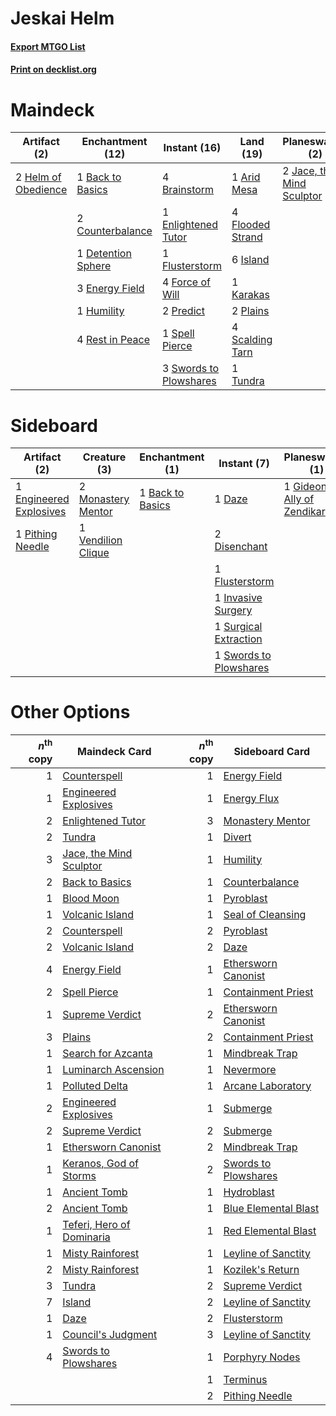 # Jeskai Helm

#### [Export MTGO List](../collection/Jeskai%20Helm/Jeskai%20Helm.txt)
#### [Print on decklist.org](http://decklist.org/?deckmain=1%09Arid%20Mesa%0A1%09Back%20to%20Basics%0A4%09Brainstorm%0A2%09Counterbalance%0A1%09Detention%20Sphere%0A3%09Energy%20Field%0A1%09Enlightened%20Tutor%0A4%09Flooded%20Strand%0A1%09Flusterstorm%0A4%09Force%20of%20Will%0A2%09Helm%20of%20Obedience%0A1%09Humility%0A6%09Island%0A2%09Jace,%20the%20Mind%20Sculptor%0A1%09Karakas%0A2%09Plains%0A4%09Ponder%0A2%09Predict%0A3%09Preordain%0A4%09Rest%20in%20Peace%0A4%09Scalding%20Tarn%0A1%09Spell%20Pierce%0A3%09Swords%20to%20Plowshares%0A2%09Terminus%0A1%09Tundra&deckside=1%09Back%20to%20Basics%0A1%09Daze%0A2%09Disenchant%0A1%09Engineered%20Explosives%0A1%09Flusterstorm%0A1%09Gideon,%20Ally%20of%20Zendikar%0A1%09Invasive%20Surgery%0A2%09Monastery%20Mentor%0A1%09Pithing%20Needle%0A1%09Supreme%20Verdict%0A1%09Surgical%20Extraction%0A1%09Swords%20to%20Plowshares%0A1%09Vendilion%20Clique)
# Maindeck

|                                         Artifact (2)                                         |                                      Enchantment (12)                                       |                                          Instant (16)                                           |                                         Land (19)                                         |                                          Planeswalker (2)                                          |                                     Sorcery (9)                                      |
|----------------------------------------------------------------------------------------------|---------------------------------------------------------------------------------------------|-------------------------------------------------------------------------------------------------|-------------------------------------------------------------------------------------------|----------------------------------------------------------------------------------------------------|--------------------------------------------------------------------------------------|
|2 [Helm of Obedience](http://gatherer.wizards.com/Pages/Card/Details.aspx?multiverseid=184550)|1 [Back to Basics](http://gatherer.wizards.com/Pages/Card/Details.aspx?multiverseid=5711)    |4 [Brainstorm](http://gatherer.wizards.com/Pages/Card/Details.aspx?multiverseid=382871)          |1 [Arid Mesa](http://gatherer.wizards.com/Pages/Card/Details.aspx?multiverseid=426054)     |2 [Jace, the Mind Sculptor](http://gatherer.wizards.com/Pages/Card/Details.aspx?multiverseid=382979)|4 [Ponder](http://gatherer.wizards.com/Pages/Card/Details.aspx?multiverseid=244313)   |
|                                                                                              |2 [Counterbalance](http://gatherer.wizards.com/Pages/Card/Details.aspx?multiverseid=429868)  |1 [Enlightened Tutor](http://gatherer.wizards.com/Pages/Card/Details.aspx?multiverseid=413551)   |4 [Flooded Strand](http://gatherer.wizards.com/Pages/Card/Details.aspx?multiverseid=405098)|                                                                                                    |3 [Preordain](http://gatherer.wizards.com/Pages/Card/Details.aspx?multiverseid=265979)|
|                                                                                              |1 [Detention Sphere](http://gatherer.wizards.com/Pages/Card/Details.aspx?multiverseid=270356)|1 [Flusterstorm](http://gatherer.wizards.com/Pages/Card/Details.aspx?multiverseid=382942)        |6 [Island](http://gatherer.wizards.com/Pages/Card/Details.aspx?multiverseid=439602)        |                                                                                                    |2 [Terminus](http://gatherer.wizards.com/Pages/Card/Details.aspx?multiverseid=425851) |
|                                                                                              |3 [Energy Field](http://gatherer.wizards.com/Pages/Card/Details.aspx?multiverseid=10421)     |4 [Force of Will](http://gatherer.wizards.com/Pages/Card/Details.aspx?multiverseid=382943)       |1 [Karakas](http://gatherer.wizards.com/Pages/Card/Details.aspx?multiverseid=201198)       |                                                                                                    |                                                                                      |
|                                                                                              |1 [Humility](http://gatherer.wizards.com/Pages/Card/Details.aspx?multiverseid=397614)        |2 [Predict](http://gatherer.wizards.com/Pages/Card/Details.aspx?multiverseid=29823)              |2 [Plains](http://gatherer.wizards.com/Pages/Card/Details.aspx?multiverseid=439601)        |                                                                                                    |                                                                                      |
|                                                                                              |4 [Rest in Peace](http://gatherer.wizards.com/Pages/Card/Details.aspx?multiverseid=442021)   |1 [Spell Pierce](http://gatherer.wizards.com/Pages/Card/Details.aspx?multiverseid=425876)        |4 [Scalding Tarn](http://gatherer.wizards.com/Pages/Card/Details.aspx?multiverseid=426069) |                                                                                                    |                                                                                      |
|                                                                                              |                                                                                             |3 [Swords to Plowshares](http://gatherer.wizards.com/Pages/Card/Details.aspx?multiverseid=383119)|1 [Tundra](http://gatherer.wizards.com/Pages/Card/Details.aspx?multiverseid=383139)        |                                                                                                    |                                                                                      |


# Sideboard

|                                           Artifact (2)                                           |                                        Creature (3)                                         |                                     Enchantment (1)                                     |                                           Instant (7)                                           |                                          Planeswalker (1)                                           |                                        Sorcery (1)                                         |
|--------------------------------------------------------------------------------------------------|---------------------------------------------------------------------------------------------|-----------------------------------------------------------------------------------------|-------------------------------------------------------------------------------------------------|-----------------------------------------------------------------------------------------------------|--------------------------------------------------------------------------------------------|
|1 [Engineered Explosives](http://gatherer.wizards.com/Pages/Card/Details.aspx?multiverseid=370549)|2 [Monastery Mentor](http://gatherer.wizards.com/Pages/Card/Details.aspx?multiverseid=391883)|1 [Back to Basics](http://gatherer.wizards.com/Pages/Card/Details.aspx?multiverseid=5711)|1 [Daze](http://gatherer.wizards.com/Pages/Card/Details.aspx?multiverseid=413586)                |1 [Gideon, Ally of Zendikar](http://gatherer.wizards.com/Pages/Card/Details.aspx?multiverseid=401897)|1 [Supreme Verdict](http://gatherer.wizards.com/Pages/Card/Details.aspx?multiverseid=438776)|
|1 [Pithing Needle](http://gatherer.wizards.com/Pages/Card/Details.aspx?multiverseid=425815)       |1 [Vendilion Clique](http://gatherer.wizards.com/Pages/Card/Details.aspx?multiverseid=370390)|                                                                                         |2 [Disenchant](http://gatherer.wizards.com/Pages/Card/Details.aspx?multiverseid=201162)          |                                                                                                     |                                                                                            |
|                                                                                                  |                                                                                             |                                                                                         |1 [Flusterstorm](http://gatherer.wizards.com/Pages/Card/Details.aspx?multiverseid=382942)        |                                                                                                     |                                                                                            |
|                                                                                                  |                                                                                             |                                                                                         |1 [Invasive Surgery](http://gatherer.wizards.com/Pages/Card/Details.aspx?multiverseid=409811)    |                                                                                                     |                                                                                            |
|                                                                                                  |                                                                                             |                                                                                         |1 [Surgical Extraction](http://gatherer.wizards.com/Pages/Card/Details.aspx?multiverseid=397706) |                                                                                                     |                                                                                            |
|                                                                                                  |                                                                                             |                                                                                         |1 [Swords to Plowshares](http://gatherer.wizards.com/Pages/Card/Details.aspx?multiverseid=383119)|                                                                                                     |                                                                                            |


# Other Options

|*n*<sup>th</sup> copy|                                           Maindeck Card                                            |*n*<sup>th</sup> copy|                                        Sideboard Card                                         |
|--------------------:|----------------------------------------------------------------------------------------------------|--------------------:|-----------------------------------------------------------------------------------------------|
|                    1|[Counterspell](http://gatherer.wizards.com/Pages/Card/Details.aspx?multiverseid=382897)             |                    1|[Energy Field](http://gatherer.wizards.com/Pages/Card/Details.aspx?multiverseid=10421)         |
|                    1|[Engineered Explosives](http://gatherer.wizards.com/Pages/Card/Details.aspx?multiverseid=370549)    |                    1|[Energy Flux](http://gatherer.wizards.com/Pages/Card/Details.aspx?multiverseid=202480)         |
|                    2|[Enlightened Tutor](http://gatherer.wizards.com/Pages/Card/Details.aspx?multiverseid=413551)        |                    3|[Monastery Mentor](http://gatherer.wizards.com/Pages/Card/Details.aspx?multiverseid=391883)    |
|                    2|[Tundra](http://gatherer.wizards.com/Pages/Card/Details.aspx?multiverseid=383139)                   |                    1|[Divert](http://gatherer.wizards.com/Pages/Card/Details.aspx?multiverseid=429872)              |
|                    3|[Jace, the Mind Sculptor](http://gatherer.wizards.com/Pages/Card/Details.aspx?multiverseid=382979)  |                    1|[Humility](http://gatherer.wizards.com/Pages/Card/Details.aspx?multiverseid=397614)            |
|                    2|[Back to Basics](http://gatherer.wizards.com/Pages/Card/Details.aspx?multiverseid=5711)             |                    1|[Counterbalance](http://gatherer.wizards.com/Pages/Card/Details.aspx?multiverseid=429868)      |
|                    1|[Blood Moon](http://gatherer.wizards.com/Pages/Card/Details.aspx?multiverseid=370419)               |                    1|[Pyroblast](http://gatherer.wizards.com/Pages/Card/Details.aspx?multiverseid=159243)           |
|                    1|[Volcanic Island](http://gatherer.wizards.com/Pages/Card/Details.aspx?multiverseid=383147)          |                    1|[Seal of Cleansing](http://gatherer.wizards.com/Pages/Card/Details.aspx?multiverseid=383085)   |
|                    2|[Counterspell](http://gatherer.wizards.com/Pages/Card/Details.aspx?multiverseid=382897)             |                    2|[Pyroblast](http://gatherer.wizards.com/Pages/Card/Details.aspx?multiverseid=159243)           |
|                    2|[Volcanic Island](http://gatherer.wizards.com/Pages/Card/Details.aspx?multiverseid=383147)          |                    2|[Daze](http://gatherer.wizards.com/Pages/Card/Details.aspx?multiverseid=413586)                |
|                    4|[Energy Field](http://gatherer.wizards.com/Pages/Card/Details.aspx?multiverseid=10421)              |                    1|[Ethersworn Canonist](http://gatherer.wizards.com/Pages/Card/Details.aspx?multiverseid=370504) |
|                    2|[Spell Pierce](http://gatherer.wizards.com/Pages/Card/Details.aspx?multiverseid=425876)             |                    1|[Containment Priest](http://gatherer.wizards.com/Pages/Card/Details.aspx?multiverseid=429862)  |
|                    1|[Supreme Verdict](http://gatherer.wizards.com/Pages/Card/Details.aspx?multiverseid=438776)          |                    2|[Ethersworn Canonist](http://gatherer.wizards.com/Pages/Card/Details.aspx?multiverseid=370504) |
|                    3|[Plains](http://gatherer.wizards.com/Pages/Card/Details.aspx?multiverseid=439601)                   |                    2|[Containment Priest](http://gatherer.wizards.com/Pages/Card/Details.aspx?multiverseid=429862)  |
|                    1|[Search for Azcanta](http://gatherer.wizards.com/Pages/Card/Details.aspx?multiverseid=435226)       |                    1|[Mindbreak Trap](http://gatherer.wizards.com/Pages/Card/Details.aspx?multiverseid=197532)      |
|                    1|[Luminarch Ascension](http://gatherer.wizards.com/Pages/Card/Details.aspx?multiverseid=442012)      |                    1|[Nevermore](http://gatherer.wizards.com/Pages/Card/Details.aspx?multiverseid=226878)           |
|                    1|[Polluted Delta](http://gatherer.wizards.com/Pages/Card/Details.aspx?multiverseid=405104)           |                    1|[Arcane Laboratory](http://gatherer.wizards.com/Pages/Card/Details.aspx?multiverseid=5764)     |
|                    2|[Engineered Explosives](http://gatherer.wizards.com/Pages/Card/Details.aspx?multiverseid=370549)    |                    1|[Submerge](http://gatherer.wizards.com/Pages/Card/Details.aspx?multiverseid=21296)             |
|                    2|[Supreme Verdict](http://gatherer.wizards.com/Pages/Card/Details.aspx?multiverseid=438776)          |                    2|[Submerge](http://gatherer.wizards.com/Pages/Card/Details.aspx?multiverseid=21296)             |
|                    1|[Ethersworn Canonist](http://gatherer.wizards.com/Pages/Card/Details.aspx?multiverseid=370504)      |                    2|[Mindbreak Trap](http://gatherer.wizards.com/Pages/Card/Details.aspx?multiverseid=197532)      |
|                    1|[Keranos, God of Storms](http://gatherer.wizards.com/Pages/Card/Details.aspx?multiverseid=380442)   |                    2|[Swords to Plowshares](http://gatherer.wizards.com/Pages/Card/Details.aspx?multiverseid=383119)|
|                    1|[Ancient Tomb](http://gatherer.wizards.com/Pages/Card/Details.aspx?multiverseid=382842)             |                    1|[Hydroblast](http://gatherer.wizards.com/Pages/Card/Details.aspx?multiverseid=159231)          |
|                    2|[Ancient Tomb](http://gatherer.wizards.com/Pages/Card/Details.aspx?multiverseid=382842)             |                    1|[Blue Elemental Blast](http://gatherer.wizards.com/Pages/Card/Details.aspx?multiverseid=202520)|
|                    1|[Teferi, Hero of Dominaria](http://gatherer.wizards.com/Pages/Card/Details.aspx?multiverseid=443095)|                    1|[Red Elemental Blast](http://gatherer.wizards.com/Pages/Card/Details.aspx?multiverseid=202447) |
|                    1|[Misty Rainforest](http://gatherer.wizards.com/Pages/Card/Details.aspx?multiverseid=426065)         |                    1|[Leyline of Sanctity](http://gatherer.wizards.com/Pages/Card/Details.aspx?multiverseid=397677) |
|                    2|[Misty Rainforest](http://gatherer.wizards.com/Pages/Card/Details.aspx?multiverseid=426065)         |                    1|[Kozilek's Return](http://gatherer.wizards.com/Pages/Card/Details.aspx?multiverseid=407608)    |
|                    3|[Tundra](http://gatherer.wizards.com/Pages/Card/Details.aspx?multiverseid=383139)                   |                    2|[Supreme Verdict](http://gatherer.wizards.com/Pages/Card/Details.aspx?multiverseid=438776)     |
|                    7|[Island](http://gatherer.wizards.com/Pages/Card/Details.aspx?multiverseid=439602)                   |                    2|[Leyline of Sanctity](http://gatherer.wizards.com/Pages/Card/Details.aspx?multiverseid=397677) |
|                    1|[Daze](http://gatherer.wizards.com/Pages/Card/Details.aspx?multiverseid=413586)                     |                    2|[Flusterstorm](http://gatherer.wizards.com/Pages/Card/Details.aspx?multiverseid=382942)        |
|                    1|[Council's Judgment](http://gatherer.wizards.com/Pages/Card/Details.aspx?multiverseid=382896)       |                    3|[Leyline of Sanctity](http://gatherer.wizards.com/Pages/Card/Details.aspx?multiverseid=397677) |
|                    4|[Swords to Plowshares](http://gatherer.wizards.com/Pages/Card/Details.aspx?multiverseid=383119)     |                    1|[Porphyry Nodes](http://gatherer.wizards.com/Pages/Card/Details.aspx?multiverseid=124470)      |
|                     |                                                                                                    |                    1|[Terminus](http://gatherer.wizards.com/Pages/Card/Details.aspx?multiverseid=425851)            |
|                     |                                                                                                    |                    2|[Pithing Needle](http://gatherer.wizards.com/Pages/Card/Details.aspx?multiverseid=425815)      |

